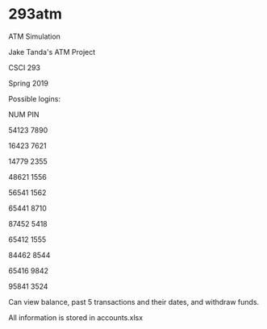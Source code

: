 # 293atm

ATM Simulation

Jake Tanda's ATM Project

CSCI 293

Spring 2019

Possible logins:

NUM	PIN

54123	7890

16423	7621

14779	2355

48621	1556

56541	1562

65441	8710

87452	5418

65412	1555

84462	8544

65416	9842

95841	3524


Can view balance, past 5 transactions and their dates, and withdraw funds.

All information is stored in accounts.xlsx
